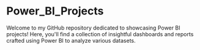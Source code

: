 # Power_BI_Projects
Welcome to my GitHub repository dedicated to showcasing Power BI projects! Here, you'll find a collection of insightful dashboards and reports crafted using Power BI to analyze various datasets. 
